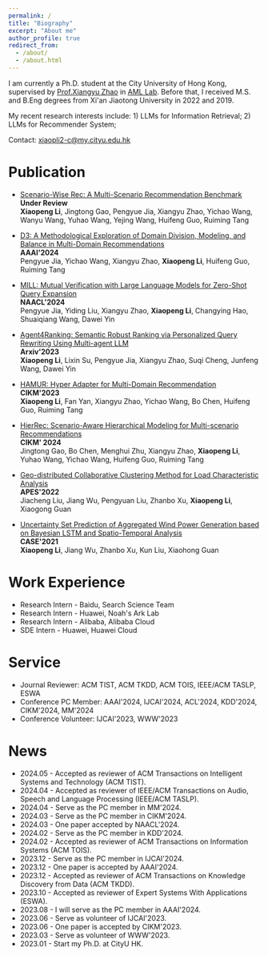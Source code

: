 ```yaml
---
permalink: /
title: "Biography"
excerpt: "About me"
author_profile: true
redirect_from: 
  - /about/
  - /about.html
---
```


I am currently a Ph.D. student at the City University of Hong Kong, supervised by [Prof.Xiangyu Zhao](https://zhaoxyai.github.io/) in [AML Lab](https://aml-cityu.github.io/). Before that, I received M.S. and B.Eng degrees from Xi'an Jiaotong University in 2022 and 2019. 

My recent research interests include: 1) LLMs for Information Retrieval; 2) LLMs for Recommender System;

Contact: xiaopli2-c@my.cityu.edu.hk


Publication
======
* [Scenario-Wise Rec: A Multi-Scenario Recommendation Benchmark]() \
  **Under Review** \
  **Xiaopeng Li**, Jingtong Gao, Pengyue Jia, Xiangyu Zhao, Yichao Wang, Wanyu Wang, Yuhao Wang, Yejing Wang, Huifeng Guo, Ruiming Tang

* [D3: A Methodological Exploration of Domain Division, Modeling, and Balance in Multi-Domain Recommendations](https://ojs.aaai.org/index.php/AAAI/article/view/28699) \
  **AAAI'2024** \
  Pengyue Jia, Yichao Wang, Xiangyu Zhao, **Xiaopeng Li**, Huifeng Guo, Ruiming Tang 

* [MILL: Mutual Verification with Large Language Models for Zero-Shot Query Expansion](https://arxiv.org/abs/2310.19056) \
  **NAACL'2024** \
  Pengyue Jia, Yiding Liu, Xiangyu Zhao, **Xiaopeng Li**, Changying Hao, Shuaiqiang Wang, Dawei Yin 

* [Agent4Ranking: Semantic Robust Ranking via Personalized Query Rewriting Using Multi-agent LLM](https://arxiv.org/abs/2312.15450) \
  **Arxiv'2023** \
  **Xiaopeng Li**, Lixin Su, Pengyue Jia, Xiangyu Zhao, Suqi Cheng, Junfeng Wang, Dawei Yin 

* [HAMUR: Hyper Adapter for Multi-Domain Recommendation](https://dl.acm.org/doi/abs/10.1145/3583780.3615137) \
  **CIKM'2023** \
  **Xiaopeng Li**, Fan Yan, Xiangyu Zhao, Yichao Wang, Bo Chen, Huifeng Guo, Ruiming Tang 
 
* [HierRec: Scenario-Aware Hierarchical Modeling for Multi-scenario Recommendations](https://arxiv.org/abs/2309.02061) \
  **CIKM' 2024** \
  Jingtong Gao, Bo Chen, Menghui Zhu, Xiangyu Zhao, **Xiaopeng Li**, Yuhao Wang, Yichao Wang, Huifeng Guo, Ruiming Tang 

* [Geo-distributed Collaborative Clustering Method for Load Characteristic Analysis](http://www.aeps-info.com/aeps/article/abstract/20210708008) \
  **APES'2022** \
  Jiacheng Liu, Jiang Wu, Pengyuan Liu, Zhanbo Xu, **Xiaopeng Li**, Xiaogong Guan 

* [Uncertainty Set Prediction of Aggregated Wind Power Generation based on Bayesian LSTM and Spatio-Temporal Analysis](https://ieeexplore.ieee.org/document/9551610) \
  **CASE'2021** \
  **Xiaopeng Li**, Jiang Wu, Zhanbo Xu, Kun Liu, Xiaohong Guan 

Work Experience
======

* Research Intern - Baidu, Search Science Team
* Research Intern - Huawei, Noah's Ark Lab
* Research Intern - Alibaba, Alibaba Cloud
* SDE Intern - Huawei, Huawei Cloud

Service
======

* Journal Reviewer: ACM TIST, ACM TKDD, ACM TOIS, IEEE/ACM TASLP, ESWA
* Conference PC Member: AAAI'2024, IJCAI'2024, ACL'2024, KDD'2024, CIKM'2024, MM'2024
* Conference Volunteer: IJCAI'2023, WWW'2023


# News
* 2024.05 - Accepted as reviewer of ACM Transactions on Intelligent Systems and Technology (ACM TIST).
* 2024.04 - Accepted as reviewer of IEEE/ACM Transactions on Audio, Speech and Language Processing (IEEE/ACM TASLP).
* 2024.04 - Serve as the PC member in MM'2024.
* 2024.03 - Serve as the PC member in CIKM'2024.
* 2024.03 - One paper accepted by NAACL'2024.
* 2024.02 - Serve as the PC member in KDD'2024.
* 2024.02 - Accepted as reviewer of ACM Transactions on Information Systems (ACM TOIS).
* 2023.12 - Serve as the PC member in IJCAI'2024.
* 2023.12 - One paper is accepted by AAAI'2024.
* 2023.12 - Accepted as reviewer of ACM Transactions on Knowledge Discovery from Data (ACM TKDD).
* 2023.10 - Accepted as reviewer of Expert Systems With Applications (ESWA).
* 2023.08 - I will serve as the PC member in AAAI'2024.
* 2023.06 - Serve as volunteer of IJCAI'2023.
* 2023.06 - One paper is accepted by CIKM'2023.
* 2023.03 - Serve as volunteer of WWW'2023.
* 2023.01 - Start my Ph.D. at CityU HK.

